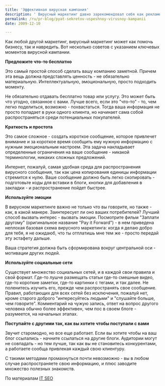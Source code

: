 ```yaml
---
title: 'Эффективная вирусная кампания'
description: ' Вирусный маркетинг давно зарекомендовал себя как рекламная техника, использующая существующие связи между людьми, или создающая новые с минимальными затратами, тогда как традиционная реклама чаще всгео стремится создавать новые связи. Каждый метод хорош для своих задач.'
permalink: /ru/pr-blog/pyat-sekretov-uspeshnoy-virusnoy-kampanii
date: 2009-12-10

---
```


Как любой другой маркетинг, вирусный маркетинг может как помочь бизнесу, так и навредить. Вот несколько советов с указанием ключевых моментов вирусной кампании.

<strong>Предложите что-то бесплатно</strong>

Это самый простой способ сделать вашу компанию заметной. Причем эта вещь должна представлять ценность - не обязательно материальную. Интеллектуальную, эмоциональную, просто подходить моменту.

Не обязательно отдавать бесплатно товар или услугу. Это может быть  что угодно, связанное с вами. Лучше всего, если это "что-то" - то, чем легко поделиться, возможно - похвастаться. Тогда ваша информация не просто попадает в руки одного клиента, но начинает сама собой распространяться среди потенциальных покупателей.

<strong>Краткость и простота</strong>

Это самое сложное - создать короткое сообщение, которое привлечет внимание и за короткое время сообщить ему нужную информацию с нужным эмоциональным настроем. Эта задача накладывает определенные ограничения на ваше сообщение - никакой терминологии, никаких сложных предложений.

Интернет, пожалуй, самая удобная среда для распространения вирусного сообщения, так как цена копирования единицы информации стремится к нулю. Ваше сообщение должно быть легко скопировать - подготовьте коды для вставки в блоги, кнопки для добавления в закладки - и распространение пойдет быстрее.

<strong>Используйте эмоции</strong>

В вирусном маркетинге важно не только что вы говорите, но также - как, в какой манере. Заинтересует ли оно ваших потребителей? Лучший способ вызвать интерес - вызвать эмоции. Посмотрите фильм "Заплати другому" (оригинальное название "Pay it Forward") - в нем приведена неплохая базовая схема вирусного маркетинга: когда я делаю добро для тебя, я не ожидаюб, что ты отплатишь мне тем же - просто передай эту эстафету дальше.

Ваша стратегия должна быть сформирована вокруг центральной оси - мотивации других людей.

<strong>Используйте социальные сети</strong>

Существует множество социальных сетей, и в каждой свои правила и свой формат. Где-то лушче размещать статьи где-то смешные видео, где-то короткие заметки, где-то картинки с тегами, и так далее.  Не поленитесь изучить его, прежде чем распространять свое сообщение.  Правил, работающих для всех сетей без исключения, пожалуй нет, кроме старого доброго "интересуйтесь людьми" и "слушайте больше, чем говорите". Комментарий на чужую запись, ответ на вопрос другого человека обычно более эффективен, чем пос  в своем блоге - разумеется, на начальных этапах.

<strong>Поступайте с другими так, как вы хотите чтобы поступали с вами</strong>

Звучит старомодно, но все еще работает. Если вы хотите чтобы на ваш блог ссылались - начните ссылаться на другие блоги. Аудитории могут не совпадать - но тем лучше, так как вы не становитесь конкурентами, а работаете сообща привлекая каждый свою клиентуру.

С такими методами промахнуться почти невозможно - вы в любом случае распространяете  свою информацию, и плюс заводите множество полезных знакомств.

По материалам <a href="https://www.ltseo.com.au/blog/ltseo-ramblings/5-smart-tips-to-jump-start-your-viral-marketing-campaign.html">IT SEO </a>

